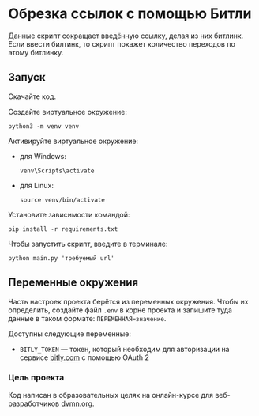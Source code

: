 # Обрезка ссылок с помощью Битли

Данные скрипт сокращает введённую ссылку, делая из них битлинк. Если ввести
билтинк, то скрипт покажет количество переходов по этому битлинку.

## Запуск

Скачайте код.

Создайте виртуальное окружение:

```
python3 -m venv venv
```

Активируйте виртуальное окружение:

- для Windows:
    ```
    venv\Scripts\activate 
    ```
- для Linux:
    ```
    source venv/bin/activate 
    ```

Установите зависимости командой:

```
pip install -r requirements.txt
```

Чтобы запустить скрипт, введите в терминале:

```
python main.py 'требуемый url'
```

## Переменные окружения

Часть настроек проекта берётся из переменных окружения. Чтобы их определить,
создайте файл `.env` в корне проекта и запишите туда данные в таком
формате: `ПЕРЕМЕННАЯ=значение`.

Доступны следующие переменные:

- `BITLY_TOKEN` — токен, который необходим для авторизации на сервисе
  [bitly.com](https://app.bitly.com) с помощью OAuth 2

### Цель проекта

Код написан в образовательных целях на онлайн-курсе для
веб-разработчиков [dvmn.org](https://dvmn.org/).